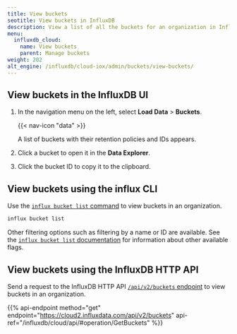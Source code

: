 ```yaml
---
title: View buckets
seotitle: View buckets in InfluxDB
description: View a list of all the buckets for an organization in InfluxDB using the InfluxDB UI, influx CLI, or InfluxDB HTTP API.
menu:
  influxdb_cloud:
    name: View buckets
    parent: Manage buckets
weight: 202
alt_engine: /influxdb/cloud-iox/admin/buckets/view-buckets/
---
```


## View buckets in the InfluxDB UI

1. In the navigation menu on the left, select **Load Data** > **Buckets**.

    {{< nav-icon "data" >}}

    A list of buckets with their retention policies and IDs appears.

2. Click a bucket to open it in the **Data Explorer**.
3. Click the bucket ID to copy it to the clipboard.

## View buckets using the influx CLI

Use the [`influx bucket list` command](/influxdb/cloud/reference/cli/influx/bucket/list)
to view buckets in an organization.

```sh
influx bucket list
```

Other filtering options such as filtering by a name or ID are available.
See the [`influx bucket list` documentation](/influxdb/cloud/reference/cli/influx/bucket/list)
for information about other available flags.

## View buckets using the InfluxDB HTTP API

Send a request to the InfluxDB HTTP API [`/api/v2/buckets` endpoint](/influxdb/cloud/api/#operation/GetBuckets) to view buckets in an organization.

{{% api-endpoint method="get" endpoint="https://cloud2.influxdata.com/api/v2/buckets" api-ref="/influxdb/cloud/api/#operation/GetBuckets" %}}